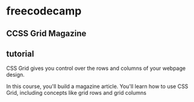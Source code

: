 # freecodecamp

## CCSS Grid Magazine

## tutorial

CSS Grid gives you control over the rows and columns of your webpage design.

In this course, you'll build a magazine article. You'll learn how to use CSS Grid, including concepts like grid rows and grid columns
